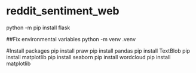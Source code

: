 # reddit_sentiment_web
python -m pip install flask

##Fix environmental variables
python -m venv .venv


#Install packages
pip install praw
pip install pandas
pip install TextBlob
pip install matplotlib
pip install seaborn
pip install wordcloud
pip install matplotlib

